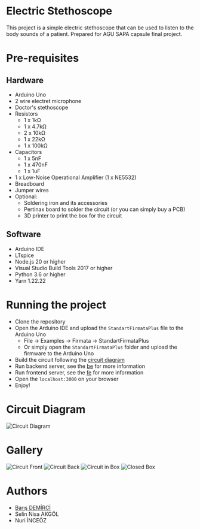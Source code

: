 # Electric Stethoscope

This project is a simple electric stethoscope that can be used to listen to the body sounds of a patient. Prepared for AGU SAPA capsule final project.

# Pre-requisites

## Hardware
- Arduino Uno
- 2 wire electret microphone
- Doctor's stethoscope
- Resistors
    - 1 x 1kΩ
    - 1 x 4.7kΩ
    - 2 x 10kΩ
    - 1 x 22kΩ
    - 1 x 100kΩ
- Capacitors
    - 1 x 5nF
    - 1 x 470nF
    - 1 x 1uF
- 1 x Low-Noise Operational Amplifier (1 x NE5532)
- Breadboard
- Jumper wires
- Optional:
    - Soldering iron and its accessories
    - Pertinax board to solder the circuit (or you can simply buy a PCB)
    - 3D printer to print the box for the circuit

## Software
- Arduino IDE
- LTspice
- Node.js 20 or higher
- Visual Studio Build Tools 2017 or higher
- Python 3.6 or higher
- Yarn 1.22.22

# Running the project
- Clone the repository
- Open the Arduino IDE and upload the `StandartFirmataPlus` file to the Arduino Uno
    - File -> Examples -> Firmata -> StandartFirmataPlus
    - Or simply open the `StandartFirmataPlus` folder and upload the firmware to the Arduino Uno
- Build the circuit following the [circuit diagram](https://crcit.net/c/c403772aff41427b846746d022f3cfba)
- Run backend server, see the [be](be/README.md) for more information
- Run frontend server, see the [fe](fe/README.md) for more information
- Open the `localhost:3000` on your browser
- Enjoy!

# Circuit Diagram
![Circuit Diagram](images/circuit_diagram.png)

# Gallery
![Circuit Front](images/circuit-front.jpg)
![Circuit Back](images/circuit-back.jpg)
![Circuit in Box](images/circuit-in-box.jpg)
![Closed Box](images/closed-box.jpg)


# Authors
- [Barış DEMİRCİ](https://338.rocks)
- Selin Nisa AKGÖL
- Nuri İNCEÖZ
